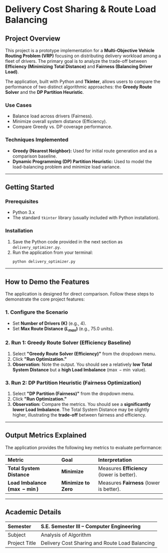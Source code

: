 # Delivery Cost Sharing & Route Load Balancing

## Project Overview

This project is a prototype implementation for a **Multi-Objective Vehicle Routing Problem (VRP)** focusing on distributing delivery workload among a fleet of drivers. The primary goal is to analyze the trade-off between **Efficiency (Minimizing Total Distance)** and **Fairness (Balancing Driver Load)**.

The application, built with Python and **Tkinter**, allows users to compare the performance of two distinct algorithmic approaches: the **Greedy Route Solver** and the **DP Partition Heuristic**.

### Use Cases
* Balance load across drivers (Fairness).
* Minimize overall system distance (Efficiency).
* Compare Greedy vs. DP coverage performance.

### Techniques Implemented
* **Greedy (Nearest Neighbor):** Used for initial route generation and as a comparison baseline.
* **Dynamic Programming (DP) Partition Heuristic:** Used to model the load-balancing problem and minimize load variance.

---

## Getting Started

### Prerequisites
* Python 3.x
* The standard `tkinter` library (usually included with Python installation).

### Installation
1.  Save the Python code provided in the next section as `delivery_optimizer.py`.
2.  Run the application from your terminal:
    ```bash
    python delivery_optimizer.py
    ```

---

## How to Demo the Features

The application is designed for direct comparison. Follow these steps to demonstrate the core project features:

### 1. Configure the Scenario
* Set **Number of Drivers (K)** (e.g., 4).
* Set **Max Route Distance ($L_{max}$)** (e.g., 75.0 units).

### 2. Run 1: Greedy Route Solver (Efficiency Baseline)
1.  Select **"Greedy Route Solver (Efficiency)"** from the dropdown menu.
2.  Click **"Run Optimization."**
3.  **Observation:** Note the output. You should see a relatively **low Total System Distance** but a **high Load Imbalance** ($\max - \min$ value).

### 3. Run 2: DP Partition Heuristic (Fairness Optimization)
1.  Select **"DP Partition (Fairness)"** from the dropdown menu.
2.  Click **"Run Optimization."**
3.  **Observation:** Compare the metrics. You should see a **significantly lower Load Imbalance**. The Total System Distance may be slightly higher, illustrating the **trade-off** between fairness and efficiency.

---

## Output Metrics Explained

The application provides the following key metrics to evaluate performance:

| Metric | Goal | Interpretation |
| :--- | :--- | :--- |
| **Total System Distance** | **Minimize** | Measures **Efficiency** (lower is better). |
| **Load Imbalance ($\max - \min$)** | **Minimize to Zero** | Measures **Fairness** (lower is better). |

---

## Academic Details

| Semester | S.E. Semester III – Computer Engineering |
| :--- | :--- |
| Subject | Analysis of Algorithm |
| Project Title | Delivery Cost Sharing and Route Load Balancing |

